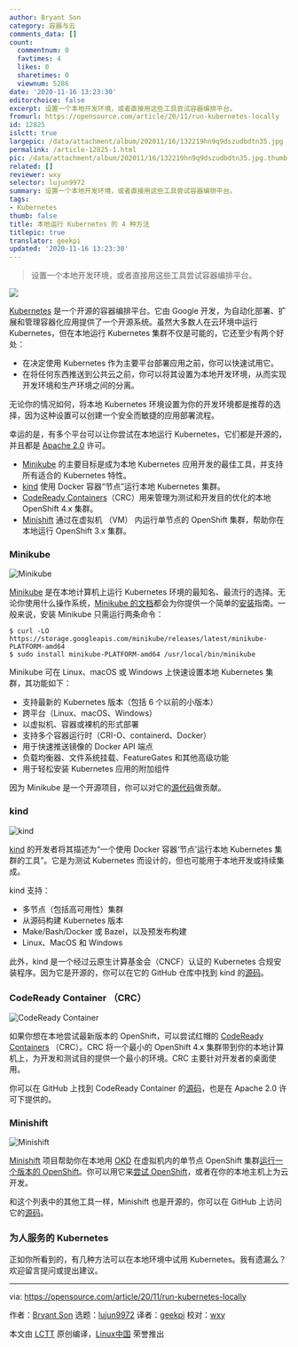 ```yaml
---
author: Bryant Son
category: 容器与云
comments_data: []
count:
  commentnum: 0
  favtimes: 4
  likes: 0
  sharetimes: 0
  viewnum: 5286
date: '2020-11-16 13:23:30'
editorchoice: false
excerpt: 设置一个本地开发环境，或者直接用这些工具尝试容器编排平台。
fromurl: https://opensource.com/article/20/11/run-kubernetes-locally
id: 12825
islctt: true
largepic: /data/attachment/album/202011/16/132219hn9q9dszudbdtn35.jpg
permalink: /article-12825-1.html
pic: /data/attachment/album/202011/16/132219hn9q9dszudbdtn35.jpg.thumb.jpg
related: []
reviewer: wxy
selector: lujun9972
summary: 设置一个本地开发环境，或者直接用这些工具尝试容器编排平台。
tags:
- Kubernetes
thumb: false
title: 本地运行 Kubernetes 的 4 种方法
titlepic: true
translator: geekpi
updated: '2020-11-16 13:23:30'
---
```



> 
> 设置一个本地开发环境，或者直接用这些工具尝试容器编排平台。
> 
> 
> 


![](/data/attachment/album/202011/16/132219hn9q9dszudbdtn35.jpg)


[Kubernetes](https://kubernetes.io/) 是一个开源的容器编排平台。它由 Google 开发，为自动化部署、扩展和管理容器化应用提供了一个开源系统。虽然大多数人在云环境中运行 Kubernetes，但在本地运行 Kubernetes 集群不仅是可能的，它还至少有两个好处：


* 在决定使用 Kubernetes 作为主要平台部署应用之前，你可以快速试用它。
* 在将任何东西推送到公共云之前，你可以将其设置为本地开发环境，从而实现开发环境和生产环境之间的分离。


无论你的情况如何，将本地 Kubernetes 环境设置为你的开发环境都是推荐的选择，因为这种设置可以创建一个安全而敏捷的应用部署流程。


幸运的是，有多个平台可以让你尝试在本地运行 Kubernetes，它们都是开源的，并且都是 [Apache 2.0](https://www.apache.org/licenses/LICENSE-2.0) 许可。


* [Minikube](https://github.com/kubernetes/minikube) 的主要目标是成为本地 Kubernetes 应用开发的最佳工具，并支持所有适合的 Kubernetes 特性。
* [kind](https://github.com/kubernetes-sigs/kind) 使用 Docker 容器“节点”运行本地 Kubernetes 集群。
* [CodeReady Containers](https://github.com/code-ready/crc)（CRC）用来管理为测试和开发目的优化的本地 OpenShift 4.x 集群。
* [Minishift](https://github.com/minishift/minishift) 通过在虚拟机 （VM） 内运行单节点的 OpenShift 集群，帮助你在本地运行 OpenShift 3.x 集群。


### Minikube


![Minikube](/data/attachment/album/202011/16/132337nukudj3ujbp23pbm.jpg "Minikube")


[Minikube](https://minikube.sigs.k8s.io/docs/) 是在本地计算机上运行 Kubernetes 环境的最知名、最流行的选择。无论你使用什么操作系统，[Minikube 的文档](https://minikube.sigs.k8s.io/docs)都会为你提供一个简单的[安装](https://minikube.sigs.k8s.io/docs/start/)指南。一般来说，安装 Minikube 只需运行两条命令：



```
$ curl -LO https://storage.googleapis.com/minikube/releases/latest/minikube-PLATFORM-amd64
$ sudo install minikube-PLATFORM-amd64 /usr/local/bin/minikube

```

Minikube 可在 Linux、macOS 或 Windows 上快速设置本地 Kubernetes 集群，其功能如下：


* 支持最新的 Kubernetes 版本（包括 6 个以前的小版本）
* 跨平台（Linux、macOS、Windows）
* 以虚拟机、容器或裸机的形式部署
* 支持多个容器运行时（CRI-O、containerd、Docker）
* 用于快速推送镜像的 Docker API 端点
* 负载均衡器、文件系统挂载、FeatureGates 和其他高级功能
* 用于轻松安装 Kubernetes 应用的附加组件


因为 Minikube 是一个开源项目，你可以对它的[源代码](https://github.com/kubernetes/minikube)做贡献。


### kind


![kind](/data/attachment/album/202011/16/132341ii5b5z2wp2pvrriu.jpg "kind")


[kind](https://kind.sigs.k8s.io) 的开发者将其描述为“一个使用 Docker 容器‘节点’运行本地 Kubernetes 集群的工具”。它是为测试 Kubernetes 而设计的，但也可能用于本地开发或持续集成。


kind 支持：


* 多节点（包括高可用性）集群
* 从源码构建 Kubernetes 版本
* Make/Bash/Docker 或 Bazel，以及预发布构建
* Linux、MacOS 和 Windows


此外，kind 是一个经过云原生计算基金会（CNCF）认证的 Kubernetes 合规安装程序。因为它是开源的，你可以在它的 GitHub 仓库中找到 kind 的[源码](https://github.com/kubernetes-sigs/kind)。


### CodeReady Container （CRC）


![CodeReady Container](/data/attachment/album/202011/16/132349ah3dgsad3huadz4k.jpg "CodeReady Container")


如果你想在本地尝试最新版本的 OpenShift，可以尝试红帽的 [CodeReady Containers](https://code-ready.github.io/crc) （CRC）。CRC 将一个最小的 OpenShift 4.x 集群带到你的本地计算机上，为开发和测试目的提供一个最小的环境。CRC 主要针对开发者的桌面使用。


你可以在 GitHub 上找到 CodeReady Container 的[源码](https://github.com/code-ready/crc)，也是在 Apache 2.0 许可下提供的。


### Minishift


![Minishift](/data/attachment/album/202011/16/132353ya6o3aajvdanvdno.jpg "Minishift")


[Minishift](https://github.com/minishift/minishift) 项目帮助你在本地用 [OKD](https://www.okd.io/) 在虚拟机内的单节点 OpenShift 集群[运行一个版本的 OpenShift](https://www.redhat.com/sysadmin/kubernetes-cluster-laptop)。你可以用它来[尝试 OpenShift](https://www.redhat.com/sysadmin/learn-openshift-minishift)，或者在你的本地主机上为云开发。


和这个列表中的其他工具一样，Minishift 也是开源的，你可以在 GitHub 上访问它的[源码](https://github.com/minishift/minishift)。


### 为人服务的 Kubernetes


正如你所看到的，有几种方法可以在本地环境中试用 Kubernetes。我有遗漏么？欢迎留言提问或提出建议。




---


via: <https://opensource.com/article/20/11/run-kubernetes-locally>


作者：[Bryant Son](https://opensource.com/users/brson) 选题：[lujun9972](https://github.com/lujun9972) 译者：[geekpi](https://github.com/geekpi) 校对：[wxy](https://github.com/wxy)


本文由 [LCTT](https://github.com/LCTT/TranslateProject) 原创编译，[Linux中国](https://linux.cn/) 荣誉推出
